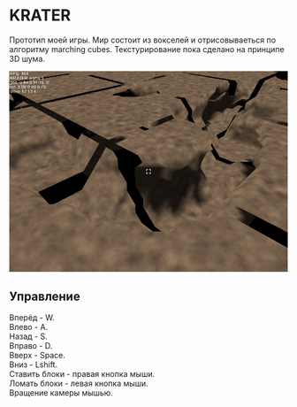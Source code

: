 # KRATER

Прототип моей игры. Мир состоит из вокселей и отрисовываеться по алгоритму marching cubes. Текстурирование пока сделано на принципе 3D шума.  

![](BASE/SCREENSHOTS/screenshot.jpg)

## Управление

Вперёд - W.  
Влево  - A.  
Назад  - S.  
Вправо - D.  
Вверх  - Space.  
Вниз   - Lshift.  
Ставить блоки - правая кнопка мыши.  
Ломать блоки  - левая кнопка мыши.  
Вращение камеры мышью.  